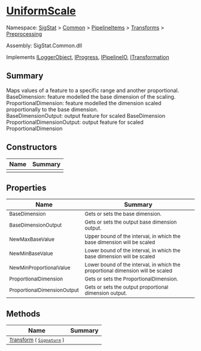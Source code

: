 # [UniformScale](./UniformScale.md)

Namespace: [SigStat]() > [Common](./../../../README.md) > [PipelineItems]() > [Transforms]() > [Preprocessing](./README.md)

Assembly: SigStat.Common.dll

Implements [ILoggerObject](./../../../ILoggerObject.md), [IProgress](./../../../Helpers/IProgress.md), [IPipelineIO](./../../../Pipeline/IPipelineIO.md), [ITransformation](./../../../ITransformation.md)

## Summary
Maps values of a feature to a specific range and another proportional.  <br>BaseDimension: feature modelled the base dimension of the scaling. <br>ProportionalDimension: feature modelled the dimension scaled proportionally to the base dimension. <br>BaseDimensionOutput: output feature for scaled BaseDimension<br>ProportionalDimensionOutput: output feature for scaled ProportionalDimension

## Constructors

| Name | Summary | 
| --- | --- | 
| <sub></sub> | <sub></sub> | <br>


## Properties

| Name | Summary | 
| --- | --- | 
| <sub>BaseDimension</sub> | <sub>Gets or sets the base dimension.</sub> | <br>
| <sub>BaseDimensionOutput</sub> | <sub>Gets or sets the output base dimension output.</sub> | <br>
| <sub>NewMaxBaseValue</sub> | <sub>Upper bound of the interval, in which the base dimension will be scaled</sub> | <br>
| <sub>NewMinBaseValue</sub> | <sub>Lower bound of the interval, in which the base dimension will be scaled</sub> | <br>
| <sub>NewMinProportionalValue</sub> | <sub>Lower bound of the interval, in which the proportional dimension will be scaled</sub> | <br>
| <sub>ProportionalDimension</sub> | <sub>Gets or sets the ProportionalDimension.</sub> | <br>
| <sub>ProportionalDimensionOutput</sub> | <sub>Gets or sets the output proportional dimension output.</sub> | <br>


## Methods

| Name | Summary | 
| --- | --- | 
| <sub>[Transform](./Methods/UniformScale-100663843.md) ( [`Signature`](./../../../Signature.md) )</sub> | <sub></sub> | <br>


